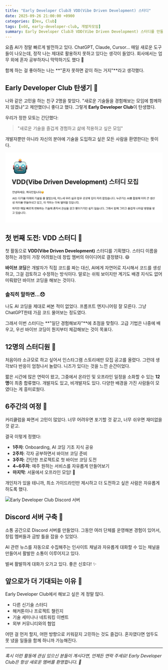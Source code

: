 ```yaml
---
title: "Early Developer Club과 VDD(Vibe Driven Development) 스터디"
date: 2025-09-26 21:00:00 +0900
categories: [Dev, Club]
tags: [vdd, early-developer-club, 개발자모임]
summary: Early Developer Club과 VDD(Vibe Driven Development) 스터디를 만들었습니다.
---
```


요즘 AI가 정말 빠르게 발전하고 있다. ChatGPT, Claude, Cursor... 매일 새로운 도구들이 나오는데, 정작 나는 제대로 활용하지 못하고 있다는 생각이 들었다. 회사에서는 업무 외에 혼자 공부하자니 막막하기도 했다 🤔

함께 하는 걸 좋아하는 나는 **"혼자 못하면 같이 하는 거지"**라고 생각했다.

## Early Developer Club 탄생기 🌱

나와 같은 고민을 하는 친구 2명을 찾았다. "새로운 기술들을 경험해보는 모임에 함께하지 않겠냐"고 제안했더니 좋다고 했다. 그렇게 **Early Developer Club**이 탄생했다.

우리가 정한 모토는 간단했다:

> "새로운 기술을 즐겁게 경험하고 삶에 적용하고 싶은 모임"

개발자뿐만 아니라 자신의 분야에 기술을 도입하고 싶은 모든 사람을 환영한다는 뜻이다.

![모집 공고 머릿말](/assets/img/post/25-09-26-vdd-notice.png)

## 첫 번째 도전: VDD 스터디 🚀

첫 활동으로 **VDD(Vibe Driven Development)** 스터디를 기획했다. 스터디 이름을 정하는 과정이 가장 어려웠는데 창립 멤버의 아이디어로 결정됐다. 😄

**바이브 코딩**은 개발자가 직접 코드를 짜는 대신, AI에게 자연어로 지시해서 코드를 생성하고, 그걸 검토하고 수정하는 방식이다. 말로는 쉬워 보이지만 계기도 배경 지식도 없어 미뤄왔던 바이브 코딩을 해보는 것이다.

### 솔직히 말하면...😞

나도 AI 코딩을 제대로 써본 적이 없었다. 프롬프트 엔지니어링 잘 모른다. 그냥 ChatGPT한테 가끔 코드 물어보는 정도였다.

그래서 이번 스터디는 **"일단 경험해보자"**에 초점을 맞췄다. 고급 기법은 나중에 배우고, 우선 바이브 코딩이 뭔지부터 체감해보는 것이 목표다.

## 12명의 스터디원 👥

처음이라 소규모로 하고 싶어서 인스타그램 스토리에만 모집 공고를 올렸다. 그런데 생각보다 반응이 엄청나서 놀랐다. 니즈가 있다는 것을 느낀 순간이었다.

짧은 시간에 많은 연락이 왔고, 그중에서 온라인 및 오프라인 일정을 소화할 수 있는 **12명**이 최종 합류했다. 개발자도 있고, 비개발자도 있다. 다양한 배경을 가진 사람들이 모였다는 게 흥미로웠다.

## 6주간의 여정 📅

커리큘럼을 짜면서 고민이 많았다. 너무 어려우면 포기할 것 같고, 너무 쉬우면 재미없을 것 같고.

결국 이렇게 정했다:

- **1주차**: Onboarding, AI 코딩 기초 지식 공유
- **2주차**: 각자 공부하면서 바이브 코딩 준비
- **3주차**: 간단한 프로젝트로 첫 바이브 코딩 도전
- **4~6주차**: 매주 원하는 서비스를 자유롭게 만들어보기
- **마지막**: 서울에서 오프라인 모임! 🎉

개인차가 있을 테니까, 최소 가이드라인만 제시하고 더 도전하고 싶은 사람은 자유롭게 하도록 했다.

![Early Developer Club Discord 서버](/assets/img/post/25-09-26-vdd-discord.png)

## Discord 서버 구축 💬

소통 공간으로 Discord 서버를 만들었다. 그동안 여러 단체를 운영해본 경험이 있어서, 창립 멤버들과 금방 틀을 잡을 수 있었다.

AI 관련 뉴스를 자동으로 수집해주는 인사이트 채널과 자유롭게 대화할 수 있는 채널을 만들어서 활발한 소통이 이루어지고 있다.

벌써 활발하게 대화가 오가고 있다. 좋은 신호다! ✨

## 앞으로가 더 기대되는 이유 🌟

Early Developer Club에서 해보고 싶은 게 정말 많다.

- 다른 신기술 스터디
- 해커톤이나 프로젝트 챌린지
- 기술 세미나나 네트워킹 이벤트
- 외부 커뮤니티와의 협업

어떤 걸 먼저 할지, 어떤 방향으로 키워갈지 고민하는 것도 즐겁다. 혼자였다면 엄두도 못 냈을 일들을 함께 하니까 가능해진다.

---

_혹시 이런 활동에 관심 있으신 분들이 계시다면, 언제든 연락 주세요! Early Developer Club은 항상 새로운 멤버를 환영합니다. 🤝_
